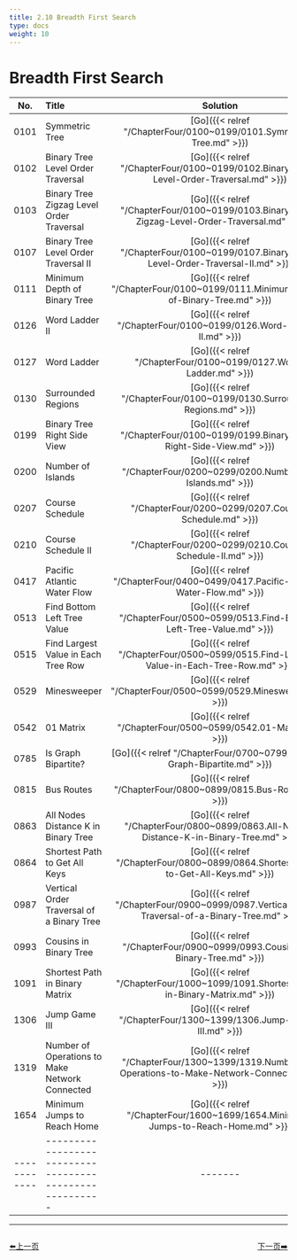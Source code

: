 ```yaml
---
title: 2.10 Breadth First Search
type: docs
weight: 10
---
```


# Breadth First Search


| No.      | Title | Solution | Difficulty | TimeComplexity | SpaceComplexity |Favorite| Acceptance |
|:--------:|:------- | :--------: | :----------: | :----: | :-----: | :-----: |:-----: |
|0101|Symmetric Tree|[Go]({{< relref "/ChapterFour/0100~0199/0101.Symmetric-Tree.md" >}})|Easy| O(n)| O(1)||48.6%|
|0102|Binary Tree Level Order Traversal|[Go]({{< relref "/ChapterFour/0100~0199/0102.Binary-Tree-Level-Order-Traversal.md" >}})|Medium| O(n)| O(1)||57.1%|
|0103|Binary Tree Zigzag Level Order Traversal|[Go]({{< relref "/ChapterFour/0100~0199/0103.Binary-Tree-Zigzag-Level-Order-Traversal.md" >}})|Medium| O(n)| O(n)||50.6%|
|0107|Binary Tree Level Order Traversal II|[Go]({{< relref "/ChapterFour/0100~0199/0107.Binary-Tree-Level-Order-Traversal-II.md" >}})|Medium| O(n)| O(1)||55.6%|
|0111|Minimum Depth of Binary Tree|[Go]({{< relref "/ChapterFour/0100~0199/0111.Minimum-Depth-of-Binary-Tree.md" >}})|Easy| O(n)| O(1)||39.9%|
|0126|Word Ladder II|[Go]({{< relref "/ChapterFour/0100~0199/0126.Word-Ladder-II.md" >}})|Hard| O(n)| O(n^2)|❤️|23.9%|
|0127|Word Ladder|[Go]({{< relref "/ChapterFour/0100~0199/0127.Word-Ladder.md" >}})|Hard| O(n)| O(n)||32.3%|
|0130|Surrounded Regions|[Go]({{< relref "/ChapterFour/0100~0199/0130.Surrounded-Regions.md" >}})|Medium||||29.9%|
|0199|Binary Tree Right Side View|[Go]({{< relref "/ChapterFour/0100~0199/0199.Binary-Tree-Right-Side-View.md" >}})|Medium| O(n)| O(1)||56.7%|
|0200|Number of Islands|[Go]({{< relref "/ChapterFour/0200~0299/0200.Number-of-Islands.md" >}})|Medium| O(n^2)| O(n^2)||49.7%|
|0207|Course Schedule|[Go]({{< relref "/ChapterFour/0200~0299/0207.Course-Schedule.md" >}})|Medium| O(n^2)| O(n^2)||44.4%|
|0210|Course Schedule II|[Go]({{< relref "/ChapterFour/0200~0299/0210.Course-Schedule-II.md" >}})|Medium| O(n^2)| O(n^2)||43.1%|
|0417|Pacific Atlantic Water Flow|[Go]({{< relref "/ChapterFour/0400~0499/0417.Pacific-Atlantic-Water-Flow.md" >}})|Medium||||44.2%|
|0513|Find Bottom Left Tree Value|[Go]({{< relref "/ChapterFour/0500~0599/0513.Find-Bottom-Left-Tree-Value.md" >}})|Medium||||62.9%|
|0515|Find Largest Value in Each Tree Row|[Go]({{< relref "/ChapterFour/0500~0599/0515.Find-Largest-Value-in-Each-Tree-Row.md" >}})|Medium| O(n)| O(n)||62.5%|
|0529|Minesweeper|[Go]({{< relref "/ChapterFour/0500~0599/0529.Minesweeper.md" >}})|Medium||||61.6%|
|0542|01 Matrix|[Go]({{< relref "/ChapterFour/0500~0599/0542.01-Matrix.md" >}})|Medium| O(n)| O(1)||41.2%|
|0785|Is Graph Bipartite?|[Go]({{< relref "/ChapterFour/0700~0799/0785.Is-Graph-Bipartite.md" >}})|Medium||||48.8%|
|0815|Bus Routes|[Go]({{< relref "/ChapterFour/0800~0899/0815.Bus-Routes.md" >}})|Hard||||43.6%|
|0863|All Nodes Distance K in Binary Tree|[Go]({{< relref "/ChapterFour/0800~0899/0863.All-Nodes-Distance-K-in-Binary-Tree.md" >}})|Medium||||58.3%|
|0864|Shortest Path to Get All Keys|[Go]({{< relref "/ChapterFour/0800~0899/0864.Shortest-Path-to-Get-All-Keys.md" >}})|Hard||||42.5%|
|0987|Vertical Order Traversal of a Binary Tree|[Go]({{< relref "/ChapterFour/0900~0999/0987.Vertical-Order-Traversal-of-a-Binary-Tree.md" >}})|Hard||||39.1%|
|0993|Cousins in Binary Tree|[Go]({{< relref "/ChapterFour/0900~0999/0993.Cousins-in-Binary-Tree.md" >}})|Easy| O(n)| O(1)||52.3%|
|1091|Shortest Path in Binary Matrix|[Go]({{< relref "/ChapterFour/1000~1099/1091.Shortest-Path-in-Binary-Matrix.md" >}})|Medium||||40.2%|
|1306|Jump Game III|[Go]({{< relref "/ChapterFour/1300~1399/1306.Jump-Game-III.md" >}})|Medium||||62.1%|
|1319|Number of Operations to Make Network Connected|[Go]({{< relref "/ChapterFour/1300~1399/1319.Number-of-Operations-to-Make-Network-Connected.md" >}})|Medium||||55.6%|
|1654|Minimum Jumps to Reach Home|[Go]({{< relref "/ChapterFour/1600~1699/1654.Minimum-Jumps-to-Reach-Home.md" >}})|Medium||||24.9%|
|------------|-------------------------------------------------------|-------| ----------------| ---------------|-------------|-------------|-------------|


----------------------------------------------
<div style="display: flex;justify-content: space-between;align-items: center;">
<p><a href="https://books.halfrost.com/leetcode/ChapterTwo/Depth_First_Search/">⬅️上一页</a></p>
<p><a href="https://books.halfrost.com/leetcode/ChapterTwo/Binary_Search/">下一页➡️</a></p>
</div>
